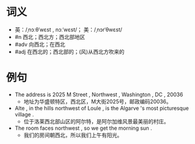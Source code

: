 # 词义
- 英：/ˌnɔːθˈwɛst , nɔːˈwɛst/； 美：/ˌnɔrˈθwɛst/
- #n 西北；西北方；西北部地区
- #adv 向西北；在西北
- #adj 在西北的；西北部的；(风)从西北方吹来的
# 例句
- The address is 2025 M Street , Northwest , Washington , DC , 20036
	- 地址为华盛顿特区，西北区，M大街2025号，邮政编码20036。
- Alte , in the hills northwest of Loule , is the Algarve 's most picturesque village .
	- 位于洛莱西北部山区的阿尔特，是阿尔加维风景最美丽的村庄。
- The room faces northwest , so we get the morning sun .
	- 我们的房间朝西北，所以我们上午有阳光。
